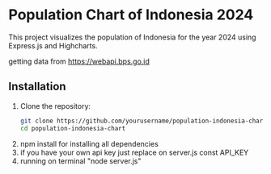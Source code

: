 # Population Chart of Indonesia 2024

This project visualizes the population of Indonesia for the year 2024 using Express.js and Highcharts.

getting data from https://webapi.bps.go.id

## Installation

1. Clone the repository:
   ```bash
   git clone https://github.com/yourusername/population-indonesia-chart.git
   cd population-indonesia-chart
2. npm install
   for installing all dependencies
3. if you have your own api key just replace on server.js
   const API_KEY
4. running on terminal "node server.js"
